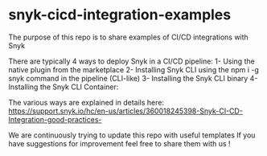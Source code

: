 # snyk-cicd-integration-examples
The purpose of this repo is to share examples of CI/CD integrations with Snyk

There are typically 4 ways to deploy Snyk in a CI/CD pipeline:
1- Using the native plugin from the marketplace
2- Installing Snyk CLI using the npm i -g snyk command in the pipeline (CLI-like)
3- Installing the Snyk CLI binary 
4- Installing the Snyk CLI Container: 

The various ways are explained in details here:
https://support.snyk.io/hc/en-us/articles/360018245398-Snyk-CI-CD-Integration-good-practices-

We are continuously trying to update this repo with useful templates
If you have suggestions for improvement feel free to share them with us !

